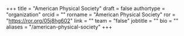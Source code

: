 +++ 
title = "American Physical Society" 
draft = false
authortype = "organization"
orcid =  ""
rorname = "American Physical Society"
ror = "https://ror.org/05j8hg602"
link = ""
team = "false"
jobtitle = ""
bio = ""
aliases = "/american-physical-society"
+++ 


